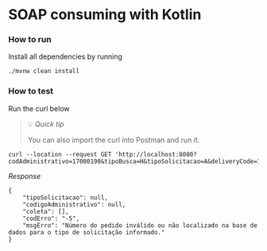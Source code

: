 # SOAP consuming with Kotlin

### How to run

Install all dependencies by running

```console
./mvnw clean install
```

### How to test

Run the curl below

> :bulb: _Quick tip_
> 
> You can also import the curl into Postman and run it.

```console
curl --location --request GET 'http://localhost:8080?codAdministrativo=17000190&tipoBusca=H&tipoSolicitacao=A&deliveryCode=194848820'
```

_Response_
```console
{
    "tipoSolicitacao": null,
    "codigoAdministrativo": null,
    "coleta": [],
    "codErro": "-5",
    "msgErro": "Número do pedido inválido ou não localizado na base de dados para o tipo de solicitação informado."
}
```